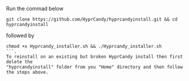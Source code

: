 Run the commad below
```shell
git clone https://github.com/HyprCandy/hyprcandyinstall.git && cd hyprcandyinstall
```
followed by
```shell
chmod +x Hyprcandy_installer.sh && ./Hyprcandy_installer.sh
```.
To reinstall on an existing but broken HyprCandy install then first delete the
"hyprcandyinstall" folder from you "Home" directory and then follow the steps above.
